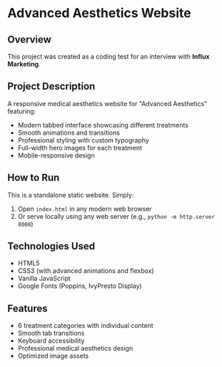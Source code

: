 # Advanced Aesthetics Website

## Overview

This project was created as a coding test for an interview with **Influx Marketing**.

## Project Description

A responsive medical aesthetics website for "Advanced Aesthetics" featuring:

- Modern tabbed interface showcasing different treatments
- Smooth animations and transitions
- Professional styling with custom typography
- Full-width hero images for each treatment
- Mobile-responsive design

## How to Run

This is a standalone static website. Simply:

1. Open `index.html` in any modern web browser
2. Or serve locally using any web server (e.g., `python -m http.server 8000`)

## Technologies Used

- HTML5
- CSS3 (with advanced animations and flexbox)
- Vanilla JavaScript
- Google Fonts (Poppins, IvyPresto Display)

## Features

- 6 treatment categories with individual content
- Smooth tab transitions
- Keyboard accessibility
- Professional medical aesthetics design
- Optimized image assets 